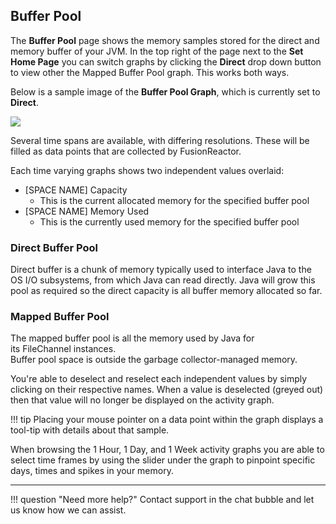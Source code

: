 ## Buffer Pool

The **Buffer Pool** page shows the
memory samples stored for the direct and memory buffer of your JVM. In
the top right of the page next to the **Set Home Page** you can switch
graphs by clicking the **Direct** drop down button to view other the
Mapped Buffer Pool graph. This works both ways.

Below is a sample image of the **Buffer Pool Graph**, which is currently
set to **Direct**.

![](/frdocs/attachments/245551730/245551740.png)

Several time spans are available, with differing resolutions. These will
be filled as data points that are collected by FusionReactor.

Each time varying graphs shows two independent values overlaid: 

* [SPACE NAME\] Capacity  
    * This is the current allocated memory for the specified buffer pool</span>
* [SPACE NAME\] Memory Used  
    * This is the currently used memory for the specified buffer pool

### Direct Buffer Pool

Direct buffer is a chunk of memory typically used to
interface Java to the OS I/O subsystems, from which Java can read
directly.  Java will grow this pool as required so the direct capacity is all buffer memory allocated so far.

### Mapped Buffer Pool

The mapped buffer pool is all the memory used by Java for its FileChannel instances.  
Buffer pool space is outside the garbage collector-managed memory.

You're able to deselect and reselect each independent values by simply
clicking on their respective names. When a value is deselected (greyed
out) then that value will no longer be displayed on the activity graph.

!!! tip
    Placing your mouse pointer on a data point within the graph displays a tool-tip with details about that sample.

When browsing the 1 Hour, 1 Day, and 1 Week activity graphs you are able
to select time frames by using the slider under the graph to pinpoint
specific days, times and spikes in your memory. 

___

!!! question "Need more help?"
    Contact support in the chat bubble and let us know how we can assist.